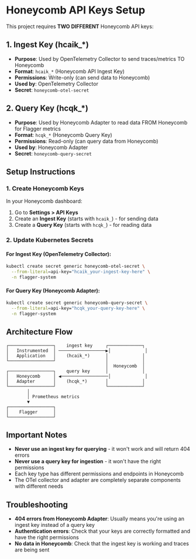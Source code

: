 # Honeycomb API Keys Setup

This project requires **TWO DIFFERENT** Honeycomb API keys:

## 1. Ingest Key (hcaik_*)
- **Purpose**: Used by OpenTelemetry Collector to send traces/metrics TO Honeycomb
- **Format**: `hcaik_*` (Honeycomb API Ingest Key)
- **Permissions**: Write-only (can send data to Honeycomb)
- **Used by**: OpenTelemetry Collector
- **Secret**: `honeycomb-otel-secret`

## 2. Query Key (hcqk_*)
- **Purpose**: Used by Honeycomb Adapter to read data FROM Honeycomb for Flagger metrics
- **Format**: `hcqk_*` (Honeycomb Query Key)
- **Permissions**: Read-only (can query data from Honeycomb)
- **Used by**: Honeycomb Adapter
- **Secret**: `honeycomb-query-secret`

## Setup Instructions

### 1. Create Honeycomb Keys
In your Honeycomb dashboard:
1. Go to **Settings > API Keys**
2. Create an **Ingest Key** (starts with `hcaik_`) - for sending data
3. Create a **Query Key** (starts with `hcqk_`) - for reading data

### 2. Update Kubernetes Secrets

#### For Ingest Key (OpenTelemetry Collector):
```bash
kubectl create secret generic honeycomb-otel-secret \
  --from-literal=api-key="hcaik_your-ingest-key-here" \
  -n flagger-system
```

#### For Query Key (Honeycomb Adapter):
```bash
kubectl create secret generic honeycomb-query-secret \
  --from-literal=api-key="hcqk_your-query-key-here" \
  -n flagger-system
```

## Architecture Flow

```
┌─────────────────┐    ingest key     ┌─────────────┐
│   Instrumented  │ ──────────────────▶│             │
│   Application   │    (hcaik_*)      │             │
└─────────────────┘                   │             │
                                      │  Honeycomb  │
┌─────────────────┐    query key      │             │
│   Honeycomb     │ ◀──────────────────│             │
│   Adapter       │    (hcqk_*)       │             │
└─────────────────┘                   └─────────────┘
        │
        │ Prometheus metrics
        ▼
┌─────────────────┐
│    Flagger      │
└─────────────────┘
```

## Important Notes

- **Never use an ingest key for querying** - it won't work and will return 404 errors
- **Never use a query key for ingestion** - it won't have the right permissions
- Each key type has different permissions and endpoints in Honeycomb
- The OTel collector and adapter are completely separate components with different needs

## Troubleshooting

- **404 errors from Honeycomb Adapter**: Usually means you're using an ingest key instead of a query key
- **Authentication errors**: Check that your keys are correctly formatted and have the right permissions
- **No data in Honeycomb**: Check that the ingest key is working and traces are being sent